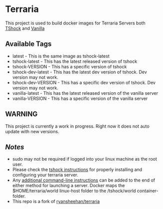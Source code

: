 # Terraria

This project is used to build docker images for Terraria Servers both [TShock](https://tshock.co) and [Vanilla](https://terraria.gamepedia.com/Server)

## Available Tags
* latest - This is the same image as tshock-latest
* tshock-latest - This has the latest released version of tshock
* tshock-VERSION - This has a specific version of tshock
* tshock-dev-latest - This has the latest dev version of tshock. Dev version may not work.
* tshock-dev-VERSION - This has a specific dev version of tshock. Dev version may not work.
* vanilla-latest - This has the latest released version of the vanilla server
* vanilla-VERSION - This has a specific version of the vanilla server


## WARNING
This project is currently a work in progress. Right now it does not auto update with new versions.


## *Notes*
* sudo may not be required if logged into your linux machine as the root user.
* Please check the [tshock instructions](https://tshock.atlassian.net/wiki/display/TSHOCKPLUGINS/Configuration+File+Docs) for properly installing and configuring your terraria server.
* Any [additional command-line instructions](https://tshock.atlassian.net/wiki/display/TSHOCKPLUGINS/Command+Line+Parameters) can be added to the end of either method for launching a server.  Docker maps the $HOME/terraria/world linux-host folder to the /tshock/world container-folder.
* This repo is a fork of [ryansheehan/terraria](https://github.com/ryansheehan/terraria)
